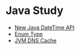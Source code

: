 # Java Study

- [New Java DateTime API](./java-8-date-time-api.md)
- [Enum Type](./enum.md)
- [JVM DNS Cache](./jvm-dns-cache.md)
